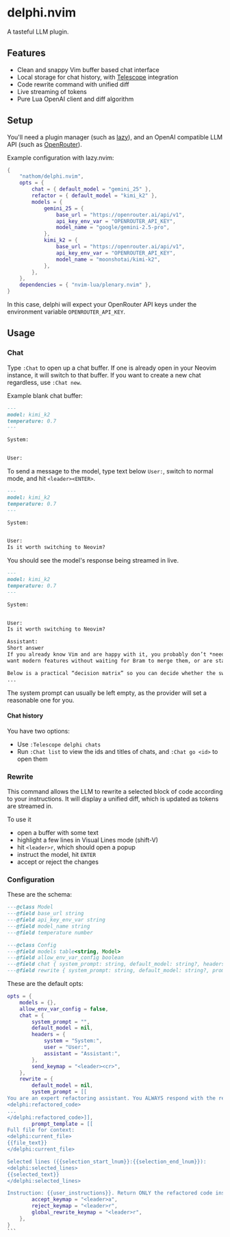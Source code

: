# delphi.nvim

A tasteful LLM plugin.

## Features

- Clean and snappy Vim buffer based chat interface
- Local storage for chat history, with [Telescope](https://github.com/nvim-telescope/telescope.nvim) integration
- Code rewrite command with unified diff
- Live streaming of tokens
- Pure Lua OpenAI client and diff algorithm


## Setup 

You'll need a plugin manager (such as [lazy](https://github.com/folke/lazy.nvim)), and an OpenAI compatible
LLM API (such as [OpenRouter](https://openrouter.ai)).

Example configuration with lazy.nvim:

```lua
{
	"nathom/delphi.nvim",
	opts = {
		chat = { default_model = "gemini_25" },
		refactor = { default_model = "kimi_k2" },
		models = {
			gemini_25 = {
				base_url = "https://openrouter.ai/api/v1",
				api_key_env_var = "OPENROUTER_API_KEY",
				model_name = "google/gemini-2.5-pro",
			},
			kimi_k2 = {
				base_url = "https://openrouter.ai/api/v1",
				api_key_env_var = "OPENROUTER_API_KEY",
				model_name = "moonshotai/kimi-k2",
			},
		},
	},
	dependencies = { "nvim-lua/plenary.nvim" },
}
```

In this case, delphi will expect your OpenRouter API keys under the environment variable `OPENROUTER_API_KEY`.

## Usage

### Chat

Type `:Chat` to open up a chat buffer. If one is already open
in your Neovim instance, it will switch to that buffer. If you want to create a new chat regardless, use `:Chat new`.

Example blank chat buffer:


```md
---
model: kimi_k2
temperature: 0.7
---

System:


User:

```

To send a message to the model, type text below `User:`, switch to normal mode, and hit
`<leader><ENTER>`. 


```md
---
model: kimi_k2
temperature: 0.7
---

System:


User:
Is it worth switching to Neovim?
```

You should see the model's response being streamed in live.

```md
---
model: kimi_k2
temperature: 0.7
---

System:


User:
Is it worth switching to Neovim?

Assistant:
Short answer  
If you already know Vim and are happy with it, you probably don’t *need* to switch—but if you enjoy experimenting,
want modern features without waiting for Bram to merge them, or are starting from scratch, Neovim is almost always the better choice today.

Below is a practical “decision matrix” so you can decide whether the switch is worth the one-time migration cost for *you*.
...
```

The system prompt can usually be left empty, as the provider will set a reasonable one for you.

#### Chat history

You have two options:

- Use `:Telescope delphi chats`
- Run `:Chat list` to view the ids and titles of chats, and `:Chat go <id>` to open them

### Rewrite

This command allows the LLM to rewrite a selected block of code according
to your instructions. It will display a unified diff, which is updated as
tokens are streamed in.

To use it

- open a buffer with some text
- highlight a few lines in Visual Lines mode (shift-V)
- hit `<leader>r`, which should open a popup
- instruct the model, hit `ENTER`
- accept or reject the changes

### Configuration

These are the schema:

```lua
---@class Model
---@field base_url string
---@field api_key_env_var string
---@field model_name string
---@field temperature number

---@class Config
---@field models table<string, Model>
---@field allow_env_var_config boolean
---@field chat { system_prompt: string, default_model: string?, headers: { system: string, user: string, assistant: string } }
---@field rewrite { system_prompt: string, default_model: string?, prompt_template: string, accept_keymap: string, reject_keymap: string, global_rewrite_keymap: string? }
```

These are the default opts:

````lua
opts = {
	models = {},
	allow_env_var_config = false,
	chat = {
		system_prompt = "",
		default_model = nil,
		headers = {
			system = "System:",
			user = "User:",
			assistant = "Assistant:",
		},
		send_keymap = "<leader><cr>",
	},
	rewrite = {
		default_model = nil,
		system_prompt = [[
You are an expert refactoring assistant. You ALWAYS respond with the rewritten code or text enclosed in <delphi:refactored_code> tags:
<delphi:refactored_code>
...
</delphi:refactored_code>]],
		prompt_template = [[
Full file for context:
<delphi:current_file>
{{file_text}}
</delphi:current_file>

Selected lines ({{selection_start_lnum}}:{{selection_end_lnum}}):
<delphi:selected_lines>
{{selected_text}}
</delphi:selected_lines>

Instruction: {{user_instructions}}. Return ONLY the refactored code inside <delphi:refactored_code> tags. Preserve formatting unless told otherwise. Try to keep the diff minimal while following the instructions exactly.]],
		accept_keymap = "<leader>a",
		reject_keymap = "<leader>r",
		global_rewrite_keymap = "<leader>r",
	},
}
```
